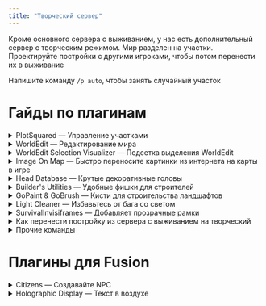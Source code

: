 ```yaml
---
title: "Творческий сервер"
---
```


Кроме основного сервера с выживанием, у нас есть дополнительный сервер с творческим режимом. Мир разделен на участки. Проектируйте постройки с другими игроками, чтобы потом перенести их в выживание

Напишите команду `/p auto`, чтобы занять случайный участок

# Гайды по плагинам

<details> 

<summary>PlotSquared — Управление участками</summary>

### Основные команды PlotSquared

`/p help` — Все команды плагина

`/p auto` — Занять случайный участок

`/p claim` — Занять участок, на котором вы находитесь

`/p merge` — Объединить несколько ваших участков рядом, чтобы сделать больший участок

`/p visit <игрок> [номер участка игрока]` или `/p v` — Посетить участок игрока

`/p alias set <название>` — Установить название плота, чтобы можно было телепортироваться к нему командой `/p v <название>`

`/p list <игрок>` — Список участков игрока

`/p info` — Узнать информацию о плоте на котором вы находитесь

`/p middle` — Телепортироваться на середину плота

### Доступ к плоту

`/p trust <игрок>` — Дать другому игроку возможность строить на вашем участке

`/p deny <игрок>` — Запретить игроку находится на вашем участке

`/p deny *` — Запретить доступ к участку всем игрокам

`/p allow <игрок>` — Разрешить доступ к участку игроку, если вы запретили доступ всем остальным

`/p setowner <игрок>` — Передать плот другому игроку

### Настройка плота

`/p flag list` — Узнать какие флаги можно установить

`/p flag add time <время>` — Установить время

`/p flag add pvp true` — Разрешить PVP

</details>

<details>

<summary>WorldEdit — Редактирование мира</summary>

### WorldEdit

Плагин слишком большой и сложный, и все и так его знают, поэтому мне лень писать по нему гайд
  
Если вы не знаете, то можете прочитать вот этот: [https://minecraft.fandom.com/ru/wiki/WorldEdit](https://minecraft.fandom.com/ru/wiki/WorldEdit)

</details>

<details>

<summary>WorldEdit Selection Visualizer — Подсетка выделения WorldEdit</summary>

### WorldEdit Selection Visualizer

Показывает выделенную территорию частицами. Можно включать и выключать командой `/wesv toggle`

![](https://github.com/plasmoapp/plasmo-rp-wiki/blob/main/assets/creative/wesv.png?raw=true)

</details>

<details>

<summary>Image On Map — Быстро переносите картинки из интернета на карты в игре</summary>

### Image On Map

- Поддерживаются форматы PNG, JPEG и GIF
- Большие изображения автоматически будут разделены на несколько частей. Например, картинка размером **1024x1024** будет автоматически порезана на 16 карт
- Изображение автоматически центрируется

### Быстрый гайд

1. Подготовьте изображение. Если вы хотите, чтобы у вас была карта размером **1x1**, то она должна быть размером **128x128** пикселей. Если вы хотите карту размером **3x2**, то картинка должна быть размером **384x256** пикселей, и так далее. Этот шаг можно избежать, если использовать функцию, о которой будет рассказано чуть позже
2. Далее вам нужно получить ссылку на изображение, которую дальше мы будем называть URL. Вы можете воспользоваться хостингом картинок, вроде [Imgur](https://imgur.com). Загрузите изображение, скопируйте ссылку, и убедитесь, что она кончается на `.png` или `.jpeg` . Для этого вы можете кликнуть по загруженному вами изображению ПКМ, и нажать на `Скопировать ссылку на изображение`
3. Убедитесь, что у вас есть свободный слот в инвентаре, чтобы плагин мог выдать вам карту. Затем, напишите команду `/tomap <URL>` 
4. Вы получите карту, которую можно установить в рамки. Плагин автоматически поставит все карты, вам нужно только подготовить достаточное количество рамок

### Дополнительные функции

- Вы можете изменить размер карты, которую хотите получить. Если вы напишите команду `/tomap <URL> resize` , то получите карту размером 1x1.
  - Если вы хотите получить карту другого размера, то вы можете указать ширину и высоту. Команда `/tomap <URL> resize 2 4` сгенерирует карту размером 2 блока в ширину и 4 блока в высоту
  - Вы можете заменить способ изменения размера, заменяя `resize` на другие ключевые слова в команде `/tomap`
    - `resize-stretched` , чтобы растянуть
    - `resize-covered`, чтобы обрезать

![](https://github.com/plasmoapp/plasmo-rp-wiki/blob/main/assets/creative/imageonmap.png?raw=true)
        
- Команда `/maps` открывает GUI, в котором вы можете управлять созданными вами картами
- Команда `/maptool` дополнительные инструменты для управления картами, которая скорее всего вам не будет нужна, но она есть

</details>

<details>

<summary>Head Database — Крутые декоративные головы</summary>

### Head Database

Плагин **Head Database** добавляет удобное меню через которое вы можете искать и получать декоративные головы игроков

`/headdb`, `/hdb` или `/heads` — открывает меню плагина

`/phead <ник>` — получить голову игрока

![](https://github.com/plasmoapp/plasmo-rp-wiki/blob/main/assets/creative/hdb.png?raw=true)

</details>

<details>

<summary>Builder's Utilities — Удобные фишки для строителей</summary>

### Builder's Utilities

Добавляет сокращения для команд WorldEdit, возможность быстро включать ночное зрение, no-clip, и ещё кучу мелких фишек

### Основное меню

Команда `/bu` или `/butil` открывает меню, в котором вы можете включить следующие возможности:

![](https://github.com/plasmoapp/plasmo-rp-wiki/blob/main/assets/creative/bu1.png?raw=true)

- Открывать железные люки как деревянные
- Ломать только один полублок, вместо двух
- Поворачивать глазированную керамику
- Ночное зрение
- No-clip — автоматически входите в gm3, когда подлетаете к блокам
- Advanced Fly — убирает эффект скольжения в полёте

### Другие команды

`/secretblocks`, `/blocks` — Меню, в котором вы можете быстро получить блоки, которые нельзя найти в творческом инвентаре. Барьер, яйцо дракона, дебаг-палку и спавнер

![](https://github.com/plasmoapp/plasmo-rp-wiki/blob/main/assets/creative/bu2.png?raw=true)

`/banner`, `/bm` — Открывает редактор баннеров

![](https://github.com/plasmoapp/plasmo-rp-wiki/blob/main/assets/creative/bu3.gif?raw=true)


`/color`, `/armorcolor` — Редактор цвета кожаной брони

![](https://github.com/plasmoapp/plasmo-rp-wiki/blob/main/assets/creative/bu4.gif?raw=true)

`/noclip`, `/nc` — Переключает No-clip

`/nv`, `/n` — Переключает ночное зрение

`/advfly`, `/af` — Переключает Advanced Fly

### Упрощение команды deform

`//scale [size]` — Команда deform size

`//derot [axis] [degrees]` — Команда deform rotate

`//twist [axis] [degrees]` — Команда deform twist

### Упрощение команд WorldEdit

`//1` → `//pos1`

`//2`→ `//pos2`

`//c` → `//copy`

`//s` → `//set`

`//f` → `//flip`

`//pa` → `//paste`

`//cub` → `//sel cuboid`

`//con` → `//sel convex`

</details>

<details> 

<summary>GoPaint & GoBrush — Кисти для строительства ландшафтов</summary>

### GoPaint & GoBrush

Чтобы использовать GoPaint, возьмите обычное перо `minecraft:feather`

ЛКМ, чтобы открыть настройки. ПКМ, чтобы использовать кисть

GoBrush — тоже самое, но вместо пера используйте кремень `minecraft:flint`

`/gb`, `/gobrush` — Остальные команды GoBrush

`/gp`, `/gopaint` — Остальные команды GoPaint

</details> 

<details>

<summary>Light Cleaner — Избавьтесь от бага со светом</summary>

### Light Cleaner

Сталкивались с проблемой, когда свет багался, и приходилось вручную ставить блоки рядом с ним, чтобы его восстановить? С этим плагином — это больше не проблема 

`/cleanlight` — восстанавливает свет в радиусе вашей прорисовки

`/cleanlight <число>` — восстанавливает свет в радиусе в чанках

</details>

<details>

<summary>SurvivalInvisiframes — Добавляет прозрачные рамки</summary>

### SurvivalInvisiframes

`/iframe get` — получить прозрачную рамку

</details>

<details>

<summary>Как перенести постройку из сервера с выживанием на творческий</summary>

### Перенести постройку из сервера с выживанием

На сервере с выживанием работают команды для выделения из WorldEdit:

Например, `//pos1`, `//pos2`, `//expand` и другие

Вы можете выделить нужную вам территорию, затем написать `//copy` и `//schem save`, чтобы сохранить схематику

Схематики будут синхронизированы c творческим сервером, и вы сможете загрузить их командой `//schem load`, а затем вставить их командой `//paste` на творческом сервере

</details>

<details>

<summary>Прочие команды</summary>

### Прочие команды

`/tp`, `/give`, `/list`, `/tps`, `/gamemode`, `/gm`, `/fly`, `/speed`, `/heal`, `/feed`, `/suicide`, `/tptoggle`, `/top`, `/up`, `/back`, `/enderchest`, `/workbench`, `/god`, `/near`, `/enchant`, `/exp`

Работает компас из WorldEdit

</details>

# Плагины для Fusion

<details>

<summary>Citizens — Создавайте NPC</summary>

### Citizens

Большой и сложный плагин, который позволяет создавать NPC

Используйте команду `/npc help`, чтобы разобраться в нём самостоятельно
  
Если не выйдет, то смотрите гайды на Youtube: [https://www.youtube.com/watch?v=Nja1ih3bKRM&feature=emb_title](https://www.youtube.com/watch?v=Nja1ih3bKRM&feature=emb_title)

</details>
  
<details>
  
<summary>Holographic Display — Текст в воздухе</summary>

### Holographic Display

Напишите команду `/hd help`, чтобы узнать, как пользоваться плагином

Если не разберетесь, то вот гайд на Youtube: [https://www.youtube.com/watch?v=WGI0NGHkKcg&feature=emb_logo](https://www.youtube.com/watch?v=WGI0NGHkKcg&feature=emb_logo)

</details>
